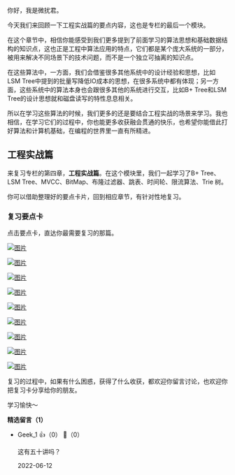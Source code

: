 你好，我是微扰君。

今天我们来回顾一下工程实战篇的要点内容，这也是专栏的最后一个模块。

在这个章节中，相信你能感受到我们更多提到了前面学习的算法思想和基础数据结构的知识点，这也正是工程中算法应用的特点，它们都是某个庞大系统的一部分，被用来解决不同场景下的技术问题，而不是一个独立可抽离的知识点。

在这些算法中，一方面，我们会借鉴很多其他系统中的设计经验和思想，比如LSM Tree中提到的批量写降低IO成本的思想，在很多系统中都有体现；另一方面，这些系统中的算法本身也会跟很多其他的系统进行交互，比如B+ Tree和LSM Tree的设计思想就和磁盘读写的特性息息相关。

所以在学习这些算法的时候，我们更多的还是要结合工程实战的场景来学习。我也相信，在学习它们的过程中，你也能更多收获融会贯通的快乐，也希望你能借此打好算法和计算机基础，在编程的世界里一直有所精进。

## 工程实战篇

来复习专栏的第四章，**工程实战篇**。在这个模块里，我们一起学习了B+ Tree、LSM Tree、MVCC、BitMap、布隆过滤器、跳表、时间轮、限流算法、Trie 树。

你可以借助整理好的要点卡片，回到相应章节，有针对性地复习。

### 复习要点卡

点击要点卡，直达你最需要复习的那篇。

[![图片](https://static001.geekbang.org/resource/image/eb/e4/eb841090e7byy711bdb437b92e653de4.jpg?wh=1242x2208)](https://time.geekbang.org/column/article/488658)

[![图片](https://static001.geekbang.org/resource/image/96/92/966a4860432db7f00f64yy2728a91a92.jpg?wh=1242x2208)](https://time.geekbang.org/column/article/489164)

[![图片](https://static001.geekbang.org/resource/image/03/bd/0395cc912d40303f5ba913de11f293bd.jpg?wh=1242x2208)](https://time.geekbang.org/column/article/489900)

[![图片](https://static001.geekbang.org/resource/image/56/y8/56ff79b21cc43712ee3ea0961ffcayy8.jpg?wh=1242x2208)](https://time.geekbang.org/column/article/490532)

[![图片](https://static001.geekbang.org/resource/image/40/6e/40ef38eea75dc06c4cacc7fdd04c7d6e.jpg?wh=1242x2208)](https://time.geekbang.org/column/article/491246)

[![图片](https://static001.geekbang.org/resource/image/cd/5d/cd6d7d63260671f6f3f2ffcdf605a45d.jpg?wh=1242x2208)](https://time.geekbang.org/column/article/491979)

[![图片](https://static001.geekbang.org/resource/image/35/db/35627367f4171f4c61330e8c46c9a8db.jpg?wh=1242x2208)](hhttps://time.geekbang.org/column/article/492563)

[![图片](https://static001.geekbang.org/resource/image/96/15/9632172a5691e4c8a1cebd2d89e64c15.jpg?wh=1242x2208)](https://time.geekbang.org/column/article/493162)

[![图片](https://static001.geekbang.org/resource/image/7e/0f/7eae8c2053bafa2bc0a077758b5ef90f.jpg?wh=1242x2208)](https://time.geekbang.org/column/article/494080)

复习的过程中，如果有什么困惑，获得了什么收获，都欢迎你留言讨论，也欢迎你把复习卡分享给你的朋友。

学习愉快～
<div><strong>精选留言（1）</strong></div><ul>
<li><span>Geek_1</span> 👍（0） 💬（0）<p>这有五十讲吗？</p>2022-06-12</li><br/>
</ul>